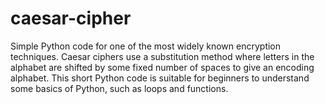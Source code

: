 # caesar-cipher
Simple Python code for one of the most widely known encryption techniques.
Caesar ciphers use a substitution method where letters in the alphabet are shifted by some fixed number of spaces to give an encoding alphabet. This short Python code is suitable for beginners to understand some basics of Python, such as loops and functions.
